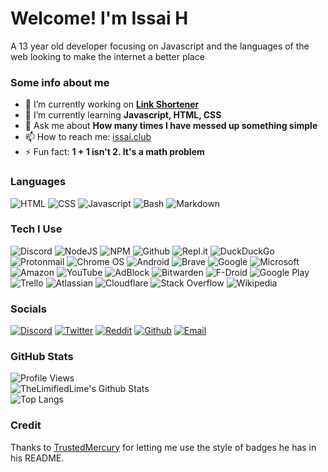 <!--
**TheLimifiedLime/TheLimifiedLime** is a ✨ _special_ ✨ repository because its `README.md` (this file) appears on your GitHub profile. -->
# Welcome! I'm Issai H
A 13 year old developer focusing on Javascript and the languages of the web looking to make the internet a better place
### Some info about me
- 🔭 I’m currently working on **[Link Shortener](https://github.com/TheLimifiedLime/Link-Shortener-Bot)**
- 🌱 I’m currently learning **Javascript, HTML, CSS**
- 💬 Ask me about **How many times I have messed up something simple**
- 📫 How to reach me: [issai.club](https://issai.club)
- ⚡ Fun fact: **1 + 1 isn't 2. It's a math problem**

### Languages
![HTML](https://img.shields.io/badge/HTML-E34F26?logo=html5&logoColor=ffffff&style=for-the-badge)
![CSS](https://img.shields.io/badge/CSS-1572B6?logo=css3&logoColor=ffffff&style=for-the-badge)
![Javascript](https://img.shields.io/badge/JavaScript-F7DF1E?logo=javascript&logoColor=ffffff&style=for-the-badge)
![Bash](https://img.shields.io/badge/Bash-4EAA25?logo=gnu-bash&logoColor=ffffff&style=for-the-badge)
![Markdown](https://img.shields.io/badge/Markdown-000000?logo=markdown&logoColor=ffffff&style=for-the-badge)

### Tech I Use
![Discord](https://img.shields.io/badge/Discord-7289DA?logo=discord&logoColor=ffffff&style=for-the-badge)
![NodeJS](https://img.shields.io/badge/Node.js-39933?logo=node.js&logoColor=ffffff&style=for-the-badge)
![NPM](https://img.shields.io/badge/NPM-CB3837?logo=npm&logoColor=ffffff&style=for-the-badge)
![Github](https://img.shields.io/badge/GitHub-181717?logo=github&logoColor=ffffff&style=for-the-badge)
![Repl.it](https://img.shields.io/badge/repl.it-667881?logo=repl.it&logoColor=ffffff&style=for-the-badge)
![DuckDuckGo](https://img.shields.io/badge/DuckDuckGo-DE5833?logo=duckduckgo&logoColor=ffffff&style=for-the-badge)
![Protonmail](https://img.shields.io/badge/ProtonMail-8B89CC?logo=protonmail&logoColor=ffffff&style=for-the-badge)
![Chrome OS](https://img.shields.io/badge/ChromeOS-4285F4?logo=google%20chrome&logoColor=ffffff&style=for-the-badge)
![Android](https://img.shields.io/badge/Android-3DDC84?logo=android&logoColor=ffffff&style=for-the-badge)
![Brave](https://img.shields.io/badge/Brave-FB542B?logo=brave&logoColor=ffffff&style=for-the-badge)
![Google](https://img.shields.io/badge/Google-4285F4?logo=google&logoColor=ffffff&style=for-the-badge)
![Microsoft](https://img.shields.io/badge/Microsoft-666666?logo=microsoft&logoColor=ffffff&style=for-the-badge)
![Amazon](https://img.shields.io/badge/Amazon-FF9900?logo=amazon&logoColor=ffffff&style=for-the-badge)
![YouTube](https://img.shields.io/badge/YouTube-FF0000?logo=youtube&logoColor=ffffff&style=for-the-badge)
![AdBlock](https://img.shields.io/badge/AdBlock-F40D12?logo=adblock&logoColor=ffffff&style=for-the-badge)
![Bitwarden](https://img.shields.io/badge/Bitwarden-175DDC?logo=bitwarden&logoColor=ffffff&style=for-the-badge)
![F-Droid](https://img.shields.io/badge/Fdroid-1976D2?logo=f-droid&logoColor=ffffff&style=for-the-badge)
![Google Play](https://img.shields.io/badge/GooglePlay-414141?logo=google-play&logoColor=ffffff&style=for-the-badge)
![Trello](https://img.shields.io/badge/Trello-0079BF?logo=trello&logoColor=ffffff&style=for-the-badge)
![Atlassian](https://img.shields.io/badge/Atlassian-0052CC?logo=atlassian&logoColor=ffffff&style=for-the-badge)
![Cloudflare](https://img.shields.io/badge/Cloudflare-F38020?logo=cloudflare&logoColor=ffffff&style=for-the-badge)
![Stack Overflow](https://img.shields.io/badge/StackOverflow-FE7A16?logo=stack-overflow&logoColor=ffffff&style=for-the-badge)
![Wikipedia](https://img.shields.io/badge/Wikipedia-000000?logo=wikipedia&logoColor=ffffff&style=for-the-badge)

### Socials
[![Discord](https://img.shields.io/badge/Discord-7289DA?logo=discord&logoColor=ffffff&style=for-the-badge)](https://dsc.gg/bots)
[![Twitter](https://img.shields.io/badge/Twitter-1DA1F2?logo=twitter&logoColor=ffffff&style=for-the-badge)](https://twitter.com/TheLimifiedLime)
[![Reddit](https://img.shields.io/badge/Reddit-FF4500?logo=reddit&logoColor=ffffff&style=for-the-badge)](https://reddit.com/u/TheLimifiedLime)
[![Github](https://img.shields.io/badge/GitHub-181717?logo=github&logoColor=ffffff&style=for-the-badge)](https://github.com/TheLimifiedLime)
[![Email](https://img.shields.io/badge/Email-D14836?logo=gmail&logoColor=ffffff&style=for-the-badge)](mailto:opensource@thelimifiedlime.anonaddy.com)

### GitHub Stats
![Profile Views](https://api.ghprofile.me/view?username=TheLimifiedLime&color=2ECC71)  
![TheLimifiedLime's Github Stats](https://stats.issai.club/api?username=TheLimifiedLime&theme=vue-dark&count_private=true)  
![Top Langs](https://stats.issai.club/api/top-langs/?username=TheLimifiedLime&theme=vue-dark)  

### Credit
Thanks to [TrustedMercury](https://github.com/TrustedMercury) for letting me use the style of badges he has in his README. 
